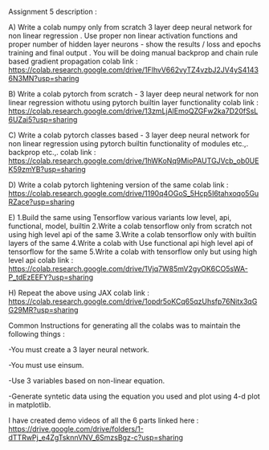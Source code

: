 
Assignment 5 description : 

A) Write  a colab  numpy only from scratch 3 layer deep neural network for non linear regression . Use proper non linear activation functions and proper number of hidden layer neurons - show the results / loss and epochs training and final output . You will be doing manual backprop and chain rule based gradient propagation 
colab link : https://colab.research.google.com/drive/1FlhvV662vyTZ4vzbJ2JV4yS41436N3MN?usp=sharing

B) Write a colab pytorch from scratch - 3 layer deep neural network for non linear regression withotu using pytorch builtin layer functionality 
colab link : https://colab.research.google.com/drive/13zmLjAlEmoQZGFw2ka7D20fSsL6UZai5?usp=sharing

C) Write  a colab pytorch classes based - 3 layer deep neural network for non linear regression using pytorch builtin functionality of modules etc.,. backprop etc.,.
colab link : https://colab.research.google.com/drive/1hWKoNq9MioPAUTGJVcb_ob0UEK59zmYB?usp=sharing

D) Write  a colab  pytorch lightening version of the same
colab link : https://colab.research.google.com/drive/1190q4OGoS_5Hcp5I6tahxoqo5GuRZace?usp=sharing

E) 
1.Build the same using Tensorflow various variants low level, api, functional, model, builtin 
2.Write  a colab  tensorflow only from scratch not using high level api  of the same
3.Write a colab tensorflow only with builtin layers of the same
4.Write a colab with Use functional api high level api  of tensorflow for the same
5.Write a colab with tensorflow only but using high level api
colab link : https://colab.research.google.com/drive/1Vjq7W85mV2gyOK6CO5sWA-P_tdEzEEFY?usp=sharing

H) Repeat the above using JAX
colab link : https://colab.research.google.com/drive/1opdr5oKCq65qzUhsfp76Nitx3qGG29MR?usp=sharing

Common Instructions for generating all the colabs was to maintain the following things : 

-You must create a 3 layer neural network.

-You must use einsum.

-Use 3 variables based on non-linear equation.

-Generate syntetic data using the equation you used and plot using 4-d plot in matplotlib.


I have created demo videos of all the 6 parts linked here : 
https://drive.google.com/drive/folders/1-dTTRwPj_e4ZgTsknnVNV_6SmzsBgz-c?usp=sharing

